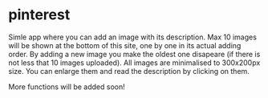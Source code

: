 # pinterest

Simle app where you can add an image with its description. 
Max 10 images will be shown at the bottom of this site, one by one in its actual adding order. 
By adding a new image you make the oldest one disapeare (if there is not less that 10 images uploaded).
All images are minimalised to 300x200px size. You can enlarge them and read the description by clicking on them.

More functions will be added soon!

